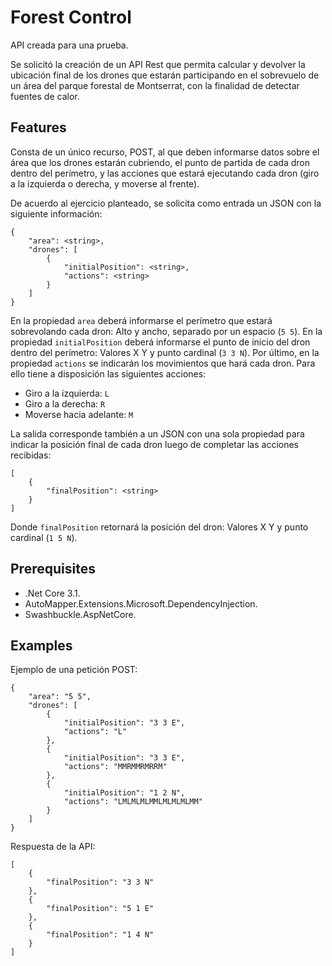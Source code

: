 # Forest Control
API creada para una prueba.

Se solicitó la creación de un API Rest que permita calcular y devolver la ubicación final de los drones que estarán participando en el sobrevuelo de un área del parque forestal de Montserrat, con la finalidad de detectar fuentes de calor.

## Features
Consta de un único recurso, POST, al que deben informarse datos sobre el área que los drones estarán cubriendo, el punto de partida de cada dron dentro del perímetro, y las acciones que estará ejecutando cada dron (giro a la izquierda o derecha, y moverse al frente).

De acuerdo al ejercicio planteado, se solicita como entrada un JSON con la siguiente información:

    {
		"area": <string>,
		"drones": [
			{
				"initialPosition": <string>,
				"actions": <string>
			}
		]
    }
En la propiedad `area` deberá informarse el perímetro que estará sobrevolando cada dron: Alto y ancho, separado por un espacio (`5 5`).
En la propiedad `initialPosition` deberá informarse el punto de inicio del dron dentro del perímetro: Valores X Y y punto cardinal (`3 3 N`).
Por último, en la propiedad `actions` se indicarán los movimientos que hará cada dron. Para ello tiene a disposición las siguientes acciones:
- Giro a la izquierda: `L`
- Giro a la derecha: `R`
- Moverse hacia adelante: `M`

La salida corresponde también a un JSON con una sola propiedad para indicar la posición final de cada dron luego de completar las acciones recibidas:

    [
		{
			"finalPosition": <string>
		}
    ]
Donde `finalPosition` retornará la posición del dron: Valores X Y y punto cardinal (`1 5 N`).

## Prerequisites
- .Net Core 3.1.
- AutoMapper.Extensions.Microsoft.DependencyInjection.
- Swashbuckle.AspNetCore.

## Examples

Ejemplo de una petición POST:

    {
		"area": "5 5",
		"drones": [
			{
				"initialPosition": "3 3 E",
				"actions": "L"
			},
			{
				"initialPosition": "3 3 E",
				"actions": "MMRMMRMRRM"
			},
			{
				"initialPosition": "1 2 N",
				"actions": "LMLMLMLMMLMLMLMLMM"
			}
		]
    }

Respuesta de la API:

    [
		{
			"finalPosition": "3 3 N"
		},
		{
			"finalPosition": "5 1 E"
		},
		{
			"finalPosition": "1 4 N"
		}
    ]